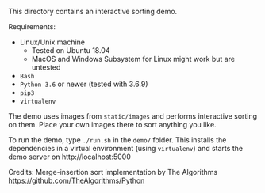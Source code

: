 This directory contains an interactive sorting demo.

Requirements:
* Linux/Unix machine
    * Tested on Ubuntu 18.04
    * MacOS and Windows Subsystem for Linux might work but are untested
* `Bash`
* `Python 3.6` or newer (tested with 3.6.9)
* `pip3`
* `virtualenv`

The demo uses images from `static/images` and performs interactive sorting on
them. Place your own images there to sort anything you like.

To run the demo, type `./run.sh` in the `demo/` folder. This installs the
dependencies in a virtual environment (using `virtualenv`) and starts the demo
server on http://localhost:5000


Credits:
    Merge-insertion sort implementation by The Algorithms https://github.com/TheAlgorithms/Python